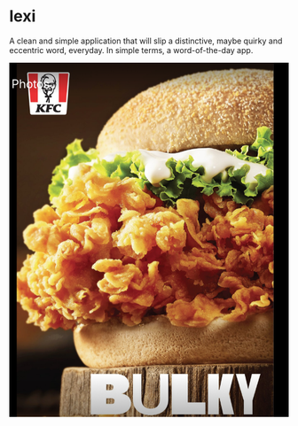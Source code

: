 # lexi
A clean and simple application that will slip a distinctive, maybe quirky and eccentric word, everyday. In simple terms, a word-of-the-day app.

![Doctordata](https://raw.githubusercontent.com/chaitanyabhardwaj/lexi/master/buga.png)
